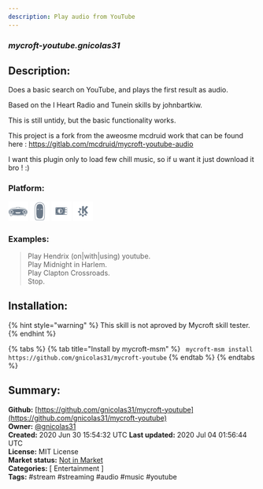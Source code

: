 ```yaml
---
description: Play audio from YouTube
---
```


### _mycroft-youtube.gnicolas31_  
## Description:  
Does a basic search on YouTube, and plays the first result as audio.

Based on the I Heart Radio and Tunein skills by johnbartkiw.

This is still untidy, but the basic functionality works.

This project is a fork from the aweosme mcdruid work that can be found here :
https://gitlab.com/mcdruid/mycroft-youtube-audio

I want this plugin only to load few chill music, so if u want it just download it bro ! :)  
  
  
### Platform:  
 ![Mark I](../.gitbook/assets/mark-1-icon.png)  ![Mark II](../.gitbook/assets/mark-2-icon.png)  ![Picroft](../.gitbook/assets/picroft-icon.png)  ![plasmoid](../.gitbook/assets/kde.png)   
### Examples:  
> Play Hendrix (on|with|using) youtube.  
> Play Midnight in Harlem.  
> Play Clapton Crossroads.  
> Stop.  
  
## Installation:  
{% hint style="warning" %}
This skill is not aproved by Mycroft skill tester.
{% endhint %}
    
{% tabs %}
{% tab title="Install by mycroft-msm" %}
``` mycroft-msm install https://github.com/gnicolas31/mycroft-youtube```
{% endtab %}
  {% endtabs %}
    
## Summary:  
**Github:** [https://github.com/gnicolas31/mycroft-youtube](https://github.com/gnicolas31/mycroft-youtube)  
**Owner:** [@gnicolas31](https://github.com/gnicolas31)  
**Created:** 2020 Jun 30 15:54:32 UTC  **Last updated:** 2020 Jul 04 01:56:44 UTC  
**License:** MIT License  
**Market status:** [Not in Market](https://market.mycroft.ai/skill/)  
**Categories:** [ Entertainment ]   
**Tags:** \#stream \#streaming \#audio \#music \#youtube   
